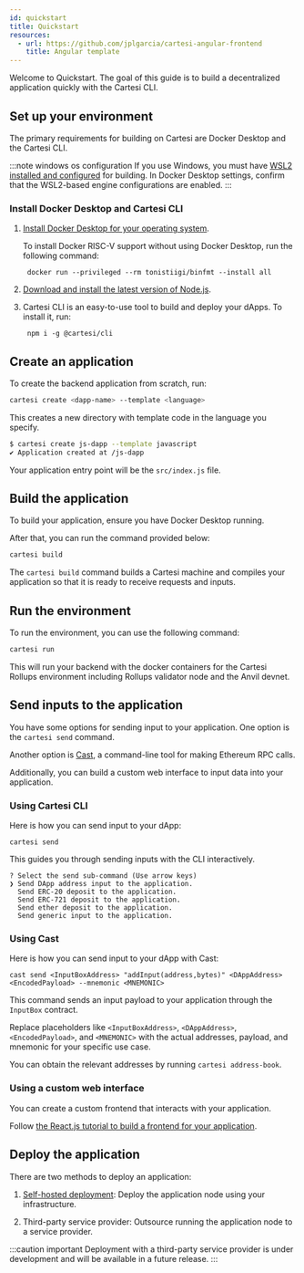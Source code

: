 ```yaml
---
id: quickstart
title: Quickstart
resources:
  - url: https://github.com/jplgarcia/cartesi-angular-frontend
    title: Angular template
---
```


Welcome to Quickstart. The goal of this guide is to build a decentralized application quickly with the Cartesi CLI.

## Set up your environment

The primary requirements for building on Cartesi are Docker Desktop and the Cartesi CLI.

:::note windows os configuration
If you use Windows, you must have [WSL2 installed and configured](https://learn.microsoft.com/en-us/windows/wsl/install) for building. In Docker Desktop settings, confirm that the WSL2-based engine configurations are enabled.
:::

### Install Docker Desktop and Cartesi CLI

1. [Install Docker Desktop for your operating system](https://www.docker.com/products/docker-desktop/).

    To install Docker RISC-V support without using Docker Desktop, run the following command:
    
   ```shell
    docker run --privileged --rm tonistiigi/binfmt --install all
   ```

1. [Download and install the latest version of Node.js](https://nodejs.org/en/download).

2. Cartesi CLI is an easy-to-use tool to build and deploy your dApps. To install it, run:

   ```shell
    npm i -g @cartesi/cli
   ```


## Create an application

To create the backend application from scratch, run:

```bash
cartesi create <dapp-name> --template <language>
```

This creates a new directory with template code in the language you specify.

```bash
$ cartesi create js-dapp --template javascript
✔ Application created at /js-dapp
```

Your application entry point will be the `src/index.js` file.

## Build the application

To build your application, ensure you have Docker Desktop running.

After that, you can run the command provided below:

```bash
cartesi build
```

The `cartesi build` command builds a Cartesi machine and compiles your application so that it is ready to receive requests and inputs.

## Run the environment

To run the environment, you can use the following command:

```bash
cartesi run
```
This will run your backend with the docker containers for the Cartesi Rollups environment including Rollups validator node and the Anvil devnet.

## Send inputs to the application

You have some options for sending input to your application. One option is the `cartesi send` command.

Another option is [Cast](https://book.getfoundry.sh/cast/), a command-line tool for making Ethereum RPC calls.

Additionally, you can build a custom web interface to input data into your application.

### Using Cartesi CLI

Here is how you can send input to your dApp:

```shell
cartesi send
```

This guides you through sending inputs with the CLI interactively.

```shell
? Select the send sub-command (Use arrow keys)
❯ Send DApp address input to the application.
  Send ERC-20 deposit to the application.
  Send ERC-721 deposit to the application.
  Send ether deposit to the application.
  Send generic input to the application.
```

### Using Cast

Here is how you can send input to your dApp with Cast:

```shell
cast send <InputBoxAddress> "addInput(address,bytes)" <DAppAddress> <EncodedPayload> --mnemonic <MNEMONIC>
```

This command sends an input payload to your application through the `InputBox` contract.

Replace placeholders like `<InputBoxAddress>`, `<DAppAddress>`, `<EncodedPayload>`, and `<MNEMONIC>` with the actual addresses, payload, and mnemonic for your specific use case.


You can obtain the relevant addresses by running `cartesi address-book`.

### Using a custom web interface

You can create a custom frontend that interacts with your application.

Follow [the React.js tutorial to build a frontend for your application](/cartesi-rollups/1.5/tutorials/react-frontend-application/).

## Deploy the application

There are two methods to deploy an application:

1. [Self-hosted deployment](/cartesi-rollups/1.5/deployment/self-hosted/): Deploy the application node using your infrastructure.

2. Third-party service provider: Outsource running the application node to a service provider.

:::caution important
Deployment with a third-party service provider is under development and will be available in a future release.
:::

